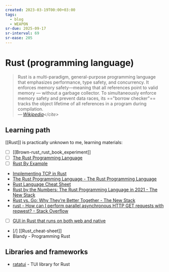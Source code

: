 ```yaml
---
created: 2023-03-19T00:00+03:00
tags:
  - blog
  - WEAPON
sr-due: 2025-09-17
sr-interval: 69
sr-ease: 205
---
```


# Rust (programming language)

> Rust is a multi-paradigm, general-purpose programming language that emphasizes performance, type safety, and concurrency. It enforces memory safety—meaning that all references point to valid memory — without a garbage collector. To simultaneously enforce memory safety and prevent data races, its =="borrow checker"== tracks the object lifetime of all references in a program during compilation.\
> — <cite>[Wikipedia](https://en.wikipedia.org/wiki/Rust_(programming_language))</cite>

## Learning path

[[Rust]] is practically unknown to me, learning materials:

- [ ] [[Brown-rust_rust_book_experiment]]
- [ ] [The Rust Programming Language](https://doc.rust-lang.org/stable/book/)
- [ ] [Rust By Example](https://doc.rust-lang.org/stable/rust-by-example/index.html)
- [Implementing TCP in Rust](https://www.youtube.com/watch?v=bzja9fQWzdA)
- [The Rust Programming Language - The Rust Programming Language](https://doc.rust-lang.org/book/)
- [Rust Language Cheat Sheet](https://cheats.rs/)
- [Rust by the Numbers: The Rust Programming Language in 2021 - The New Stack](https://thenewstack.io/rust-by-the-numbers-the-rust-programming-language-in-2021/)
- [Rust vs. Go: Why They’re Better Together - The New Stack](https://thenewstack.io/rust-vs-go-why-theyre-better-together/)
- [rust - How can I perform parallel asynchronous HTTP GET requests with reqwest? - Stack Overflow](https://stackoverflow.com/questions/51044467/how-can-i-perform-parallel-asynchronous-http-get-requests-with-reqwest)
- [ ] [GUI in Rust that runs on both web and native](https://github.com/emilk/egui)
- [/] [[Rust_cheat-sheet]]
- Blandy - Programming Rust

## Libraries and frameworks

- [ratatui](https://github.com/ratatui/ratatui) - TUI library for Rust
